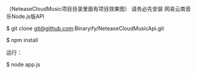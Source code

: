 （NeteaseCloudMusic项目目录里面有项目效果图）
请务必先安装 网易云南音乐Node.js版API

$ git clone git@github.com:Binaryify/NeteaseCloudMusicApi.git

$ npm install

运行：

$ node app.js



